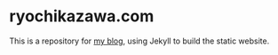 # ryochikazawa.com
This is a repository for [my blog](http://ryochikazawa.com), using Jekyll to build the static website.
